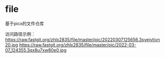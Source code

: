# file
基于picx的文件仓库


访问路径示例：
https://raw.fastgit.org/zhlx2835/file/master/pic/20220307125656.3syejytiyn20.jpg
https://raw.fastgit.org/zhlx2835/file/master/pic/2022-03-07_124355.3qx8u7xw80e0.jpg

